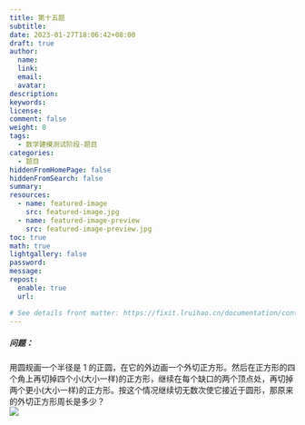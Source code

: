 ```yaml
---
title: 第十五题
subtitle:
date: 2023-01-27T18:06:42+08:00
draft: true
author:
  name:
  link:
  email:
  avatar:
description:
keywords:
license:
comment: false
weight: 0
tags:
  - 数学建模测试阶段-题目
categories:
  - 题目
hiddenFromHomePage: false
hiddenFromSearch: false
summary:
resources:
  - name: featured-image
    src: featured-image.jpg
  - name: featured-image-preview
    src: featured-image-preview.jpg
toc: true
math: true
lightgallery: false
password:
message:
repost:
  enable: true
  url:

# See details front matter: https://fixit.lruihao.cn/documentation/content-management/introduction/#front-matter
---
```

##### 问题：
用圆规画一个半径是 1 的正圆，在它的外边画一个外切正方形。然后在正方形的四个角上再切掉四个小(大小一样)的正方形，继续在每个缺口的两个顶点处，再切掉两个更小(大小一样)的正方形。按这个情况继续切无数次使它接近于圆形，那原来的外切正方形周长是多少？  
![](/img/1515.jpg)  



<!--more-->
